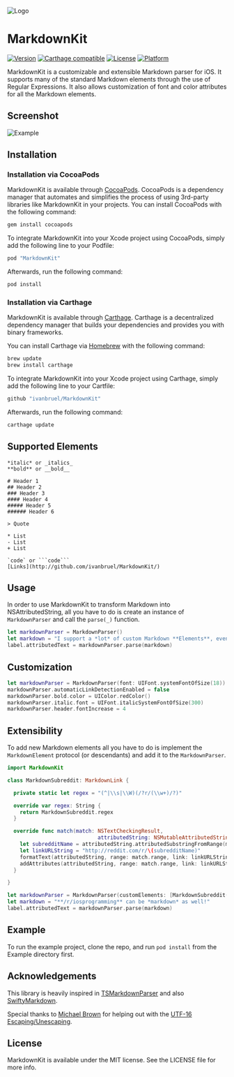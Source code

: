 ![Logo](https://raw.githubusercontent.com/ivanbruel/MarkdownKit/master/Resources/MarkdownKitLogo.png)

MarkdownKit
=========

[![Version](https://img.shields.io/cocoapods/v/MarkdownKit.svg?style=flat)](http://cocoapods.org/pods/MarkdownKit)
[![Carthage compatible](https://img.shields.io/badge/Carthage-compatible-4BC51D.svg?style=flat)](https://github.com/Carthage/Carthage)
[![License](https://img.shields.io/cocoapods/l/MarkdownKit.svg?style=flat)](http://cocoapods.org/pods/MarkdownKit)
[![Platform](https://img.shields.io/cocoapods/p/MarkdownKit.svg?style=flat)](http://cocoapods.org/pods/MarkdownKit)

MarkdownKit is a customizable and extensible Markdown parser for iOS. It supports many of the standard Markdown elements through the use of Regular Expressions. It also allows customization of font and color attributes for all the Markdown elements.

## Screenshot

![Example](https://raw.githubusercontent.com/ivanbruel/MarkdownKit/master/Resources/MarkdownKitExample.png)

## Installation

### Installation via CocoaPods

MarkdownKit is available through [CocoaPods](http://cocoapods.org). CocoaPods is a dependency manager that automates and simplifies the process of using 3rd-party libraries like MarkdownKit in your projects. You can install CocoaPods with the following command:

```ruby
gem install cocoapods
```

To integrate MarkdownKit into your Xcode project using CocoaPods, simply add the following line to your Podfile:

```ruby
pod "MarkdownKit"
```

Afterwards, run the following command:

```ruby
pod install
```

### Installation via Carthage

MarkdownKit is available through [Carthage](https://github.com/Carthage/Carthage). Carthage is a decentralized dependency manager that builds your dependencies and provides you with binary frameworks.

You can install Carthage via [Homebrew](http://brew.sh) with the following command:

```ruby
brew update
brew install carthage
```

To integrate MarkdownKit into your Xcode project using Carthage, simply add the following line to your Cartfile:

```ruby
github "ivanbruel/MarkdownKit"
```

Afterwards, run the following command:

```ruby
carthage update
```

## Supported Elements

```
*italic* or _italics_
**bold** or __bold__

# Header 1
## Header 2
### Header 3
#### Header 4
##### Header 5
###### Header 6

> Quote

* List
- List
+ List

`code` or ```code```
[Links](http://github.com/ivanbruel/MarkdownKit/)
```

## Usage

In order to use MarkdownKit to transform Markdown into NSAttributedString, all you have to do is create an instance of `MarkdownParser` and call the `parse(_)` function.

```swift
let markdownParser = MarkdownParser()
let markdown = "I support a *lot* of custom Markdown **Elements**, even `code`!"
label.attributedText = markdownParser.parse(markdown)
```

## Customization

```swift
let markdownParser = MarkdownParser(font: UIFont.systemFontOfSize(18))
markdownParser.automaticLinkDetectionEnabled = false
markdownParser.bold.color = UIColor.redColor()
markdownParser.italic.font = UIFont.italicSystemFontOfSize(300)
markdownParser.header.fontIncrease = 4
```

## Extensibility

To add new Markdown elements all you have to do is implement the `MarkdownElement` protocol (or descendants) and add it to the `MarkdownParser`.

```swift
import MarkdownKit

class MarkdownSubreddit: MarkdownLink {

  private static let regex = "(^|\\s|\\W)(/?r/(\\w+)/?)"

  override var regex: String {
    return MarkdownSubreddit.regex
  }

  override func match(match: NSTextCheckingResult,
                             attributedString: NSMutableAttributedString) {
    let subredditName = attributedString.attributedSubstringFromRange(match.rangeAtIndex(3)).string
    let linkURLString = "http://reddit.com/r/\(subredditName)"
    formatText(attributedString, range: match.range, link: linkURLString)
    addAttributes(attributedString, range: match.range, link: linkURLString)
  }

}
```

```swift
let markdownParser = MarkdownParser(customElements: [MarkdownSubreddit()])
let markdown = "**/r/iosprogramming** can be *markdown* as well!"
label.attributedText = markdownParser.parse(markdown)
```

## Example

To run the example project, clone the repo, and run `pod install` from the Example directory first.

## Acknowledgements

This library is heavily inspired in [TSMarkdownParser](https://github.com/laptobbe/TSMarkdownParser) and also [SwiftyMarkdown](https://github.com/SimonFairbairn/SwiftyMarkdown).

Special thanks to [Michael Brown](https://github.com/mluisbrown) for helping out with the [UTF-16 Escaping/Unescaping](https://github.com/ivanbruel/MarkdownKit/blob/master/MarkdownKit/Classes/Extensions/String%2BUTF16.swift).

## License

MarkdownKit is available under the MIT license. See the LICENSE file for more info.
